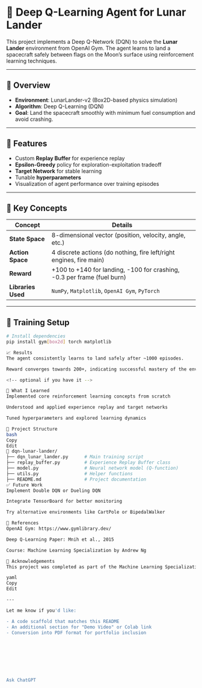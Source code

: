 # 🚀 Deep Q-Learning Agent for Lunar Lander

This project implements a Deep Q-Network (DQN) to solve the **Lunar Lander** environment from OpenAI Gym. The agent learns to land a spacecraft safely between flags on the Moon’s surface using reinforcement learning techniques.

---

## 📌 Overview

- **Environment**: LunarLander-v2 (Box2D-based physics simulation)
- **Algorithm**: Deep Q-Learning (DQN)
- **Goal**: Land the spacecraft smoothly with minimum fuel consumption and avoid crashing.

---

## 🎯 Features

- Custom **Replay Buffer** for experience replay
- **Epsilon-Greedy** policy for exploration-exploitation tradeoff
- **Target Network** for stable learning
- Tunable **hyperparameters**
- Visualization of agent performance over training episodes

---

## 🧠 Key Concepts

| Concept            | Details                                                                 |
|--------------------|-------------------------------------------------------------------------|
| **State Space**    | 8-dimensional vector (position, velocity, angle, etc.)                  |
| **Action Space**   | 4 discrete actions (do nothing, fire left/right engines, fire main)     |
| **Reward**         | +100 to +140 for landing, -100 for crashing, -0.3 per frame (fuel burn) |
| **Libraries Used** | `NumPy`, `Matplotlib`, `OpenAI Gym`, `PyTorch`                          |

---

## 🧪 Training Setup

```bash
# Install dependencies
pip install gym[box2d] torch matplotlib

📈 Results
The agent consistently learns to land safely after ~1000 episodes.

Reward converges towards 200+, indicating successful mastery of the environment.

<!-- optional if you have it -->

🧠 What I Learned
Implemented core reinforcement learning concepts from scratch

Understood and applied experience replay and target networks

Tuned hyperparameters and explored learning dynamics

📂 Project Structure
bash
Copy
Edit
📁 dqn-lunar-lander/
├── dqn_lunar_lander.py      # Main training script
├── replay_buffer.py         # Experience Replay Buffer class
├── model.py                 # Neural network model (Q-function)
├── utils.py                 # Helper functions
├── README.md                # Project documentation
✅ Future Work
Implement Double DQN or Dueling DQN

Integrate TensorBoard for better monitoring

Try alternative environments like CartPole or BipedalWalker

📜 References
OpenAI Gym: https://www.gymlibrary.dev/

Deep Q-Learning Paper: Mnih et al., 2015

Course: Machine Learning Specialization by Andrew Ng

🤝 Acknowledgements
This project was completed as part of the Machine Learning Specialization on Coursera by Andrew Ng, Stanford University.

yaml
Copy
Edit

---

Let me know if you'd like:

- A code scaffold that matches this README
- An additional section for "Demo Video" or Colab link
- Conversion into PDF format for portfolio inclusion








Ask ChatGPT

